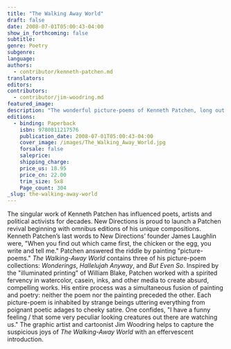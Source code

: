 ```yaml
---
title: "The Walking Away World"
draft: false
date: 2008-07-01T05:00:43-04:00
show_in_forthcoming: false
subtitle:
genre: Poetry
subgenre:
language:
authors:
  - contributor/kenneth-patchen.md
translators:
editors:
contributors:
  - contributor/jim-woodring.md
featured_image:
description: "The wonderful picture-poems of Kenneth Patchen, long out of print, are being brought back into one generous volume -- cryptic creatures quipping quirky quotes and all. "
editions:
  - binding: Paperback
    isbn: 9780811217576
    publication_date: 2008-07-01T05:00:43-04:00
    cover_image: /images/The_Walking_Away_World.jpg
    forsale: false
    saleprice:
    shipping_charge:
    price_us: 18.95
    price_cn: 22.00
    trim_size: 5x8
    Page_count: 304
_slug: the-walking-away-world
---
```


The singular work of Kenneth Patchen has influenced poets, artists and political activists for decades. New Directions is proud to launch a Patchen revival beginning with omnibus editions of his unique compositions. Kenneth Patchen’s last words to New Directions’ founder James Laughlin were, "When you find out which came first, the chicken or the egg, you write and tell me." Patchen answered the riddle by painting "picture-poems." _The Walking-Away World_ contains three of his picture-poem collections: _Wonderings_, _Hallelujah Anyway_, and _But Even So_. Inspired by the "illuminated printing" of William Blake, Patchen worked with a spirited fervency in watercolor, casein, inks, and other media to create absurd, compelling works. His entire process was a simultaneous fusion of painting and poetry: neither the poem nor the painting preceded the other. Each picture-poem is inhabited by strange beings uttering everything from poignant poetic adages to cheeky satire. One confides, "I have a funny feeling / that some very peculiar looking creatures out there are watching us." The graphic artist and cartoonist Jim Woodring helps to capture the suspicious joys of _The Walking-Away World_ with an effervescent introduction.

